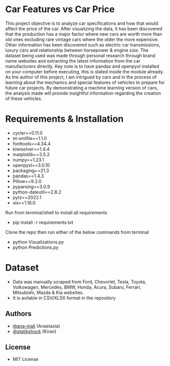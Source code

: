 
# Car Features vs Car Price
This project objective is to analyze car specifications and how that would affect the price of the car. After visualizing the data, it has been discovered that the production has a major factor where new cars are worth more than old ones excluding rare vintage cars where the older the more expensive. Other information has been discovered such as electric car transmissions, luxury cars and relationship between horsepower & engine size. The dataset being used was made through personal research through brand name websites and extracting the latest information from the car manufacturers directly. Key note is to have pandas and openpyxl installed on your computer before executing, this is stated inside the module already. As the author of this project, I am intrigued by cars and in the process of learning about the mechanics and special features of vehicles to prepare for future car projects. By demonstrating a machine learning version of cars, the analysis made will provide insightful information regarding the creation of these vehicles.


# Requirements & Installation
- cycler==0.11.0
- et-xmlfile==1.1.0
- fonttools==4.34.4
- kiwisolver==1.4.4
- matplotlib==3.5.2
- numpy==1.23.1
- openpyxl==3.0.10
- packaging==21.3
- pandas==1.4.3
- Pillow==9.2.0
- pyparsing==3.0.9
- python-dateutil==2.8.2
- pytz==2022.1
- six==1.16.0

Run from terminal/shell to install all requirements
- pip install -r requirements.txt

Clone the repo then run either  of the below commands from terminal
- python Visualizations.py
- python Predictions.py

# Dataset
- Data was manually scraped from Ford, Chevorlet, Tesla, Toyota, Volkswagen, Mercedes, BMW, Honda, Acura, Subaru, Ferrari, Mitsubishi, Mazda & Kia websites.
- It is avilable in CSV/XLSX format in the repository

## Authors

- [@ana-mali](https://github.com/ana-mali) (Anastasia)
- [@statikshock](https://www.github.com/statikshock) (Kiran)

## License
- MIT License


